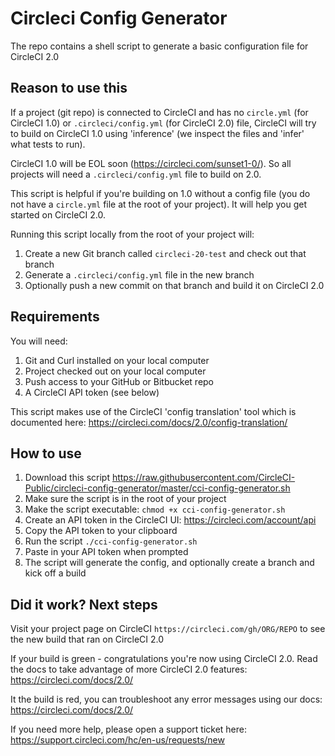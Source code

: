 # Circleci Config Generator

The repo contains a shell script to generate a basic configuration file for CircleCI 2.0

## Reason to use this

If a project (git repo) is connected to CircleCI and has no `circle.yml` (for CircleCI 1.0) or `.circleci/config.yml` (for CircleCI 2.0) file, CircleCI will try to build on CircleCI 1.0 using 'inference' (we inspect the files and 'infer' what tests to run).

CircleCI 1.0 will be EOL soon (https://circleci.com/sunset1-0/). So all projects will need a `.circleci/config.yml` file to build on 2.0.

This script is helpful if you're building on 1.0 without a config file (you do not have a `circle.yml` file at the root of your project). It will help you get started on CircleCI 2.0.

Running this script locally from the root of your project will:

1. Create a new Git branch called `circleci-20-test` and check out that branch
2. Generate a `.circleci/config.yml` file in the new branch
3. Optionally push a new commit on that branch and build it on CircleCI 2.0

## Requirements

You will need:

1. Git and Curl installed on your local computer
2. Project checked out on your local computer
3. Push access to your GitHub or Bitbucket repo
4. A CircleCI API token (see below)

This script makes use of the CircleCI 'config translation' tool which is documented here:
https://circleci.com/docs/2.0/config-translation/

## How to use

1. Download this script https://raw.githubusercontent.com/CircleCI-Public/circleci-config-generator/master/cci-config-generator.sh
2. Make sure the script is in the root of your project
3. Make the script executable: `chmod +x cci-config-generator.sh`
4. Create an API token in the CircleCI UI: https://circleci.com/account/api
5. Copy the API token to your clipboard
4. Run the script `./cci-config-generator.sh`
5. Paste in your API token when prompted
6. The script will generate the config, and optionally create a branch and kick off a build

## Did it work? Next steps

Visit your project page on CircleCI `https://circleci.com/gh/ORG/REPO` to see the new build that ran on CircleCI 2.0

If your build is green - congratulations you're now using CircleCI 2.0. Read the docs to take advantage of more CircleCI 2.0 features: https://circleci.com/docs/2.0/

It the build is red, you can troubleshoot any error messages using our docs: https://circleci.com/docs/2.0/

If you need more help, please open a support ticket here: https://support.circleci.com/hc/en-us/requests/new

